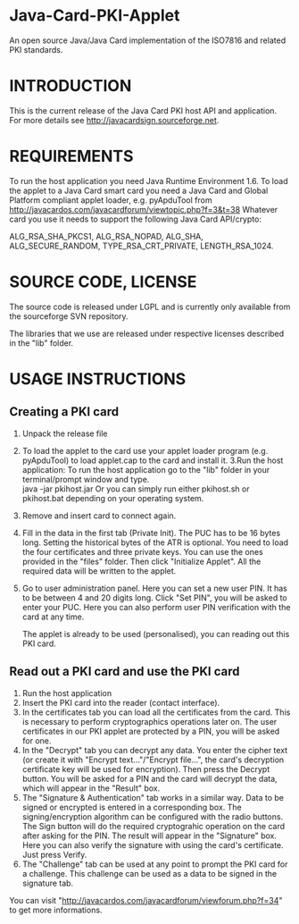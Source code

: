 # Java-Card-PKI-Applet
An open source Java/Java Card implementation of the ISO7816 and related PKI standards. 

INTRODUCTION
============

This is the current release of the Java Card PKI host API and application. For more details see http://javacardsign.sourceforge.net.

REQUIREMENTS
============

To run the host application you need Java Runtime Environment 1.6. To load the applet to a Java Card smart card you need a Java Card and
Global Platform compliant applet loader, e.g. pyApduTool from http://javacardos.com/javacardforum/viewtopic.php?f=3&t=38
Whatever card you use it needs to support the following Java Card API/crypto:

  ALG_RSA_SHA_PKCS1, ALG_RSA_NOPAD, ALG_SHA, ALG_SECURE_RANDOM,
  TYPE_RSA_CRT_PRIVATE, LENGTH_RSA_1024.
  
SOURCE CODE, LICENSE
====================

The source code is released under LGPL and is currently only available from the sourceforge SVN repository.

The libraries that we use are released under respective licenses described in the "lib" folder.

USAGE INSTRUCTIONS 
=================

Creating a PKI card
-------------------

1. Unpack the release file
2. To load the applet to the card use your applet loader program (e.g. pyApduTool) to load applet.cap to the card and install it.
3.Run the host application: 
    To run the host application go to the "lib" folder in your terminal/prompt window and type.  
    java -jar pkihost.jar
    Or you can simply run either pkihost.sh or pkihost.bat depending on your operating system.
4. Remove and insert card to connect again.
5. Fill in the data in the first tab (Private Init). The PUC has to be 16 bytes long. Setting the historical bytes of the ATR is optional. You need to load the four certificates and three private keys. You can use the ones provided in the "files" folder. Then click "Initialize Applet".
   All the required data will be written to the applet.
6. Go to user administration panel. Here you can set a new user PIN.  It has to be between 4 and 20 digits long. Click "Set PIN", you will be asked to enter your PUC. Here you can also perform user PIN verification with the card at any time. 
     
     The applet is already to be used (personalised), you can reading out this PKI card.
 
 Read out a PKI card and use the PKI card
----------------------
1. Run the host application
2. Insert the PKI card into the reader (contact interface).
3. In the certificates tab you can load all the certificates from the card. This is necessary to perform cryptographics operations later on. The user certificates in our PKI applet are protected by a PIN, you will be asked for one.
4.  In the "Decrypt" tab you can decrypt any data. You enter the cipher text (or create it with "Encrypt text..."/"Encrypt file...", the  card's decryption certificate key will be used for encryption).
   Then press the Decrypt button. You will be asked for a PIN and the  card will decrypt the data, which will appear in the "Result" box.
5.  The "Signature & Authentication" tab works in a similar way. Data to be signed or encrypted is entered in a corresponding box. The  signing/encryption algorithm can be configured with the radio  buttons. The Sign button will do the required cryptograhic operation on the card after asking for the PIN. The result will appear in the "Signature" box. Here you can also verify the signature with using the card's certificate. Just press Verify.
6. The "Challenge" tab can be used at any point to prompt the PKI card  for a challenge. This challenge can be used as a data to be signed  in the signature tab. 
  
  You can visit "http://javacardos.com/javacardforum/viewforum.php?f=34" to get more informations.
